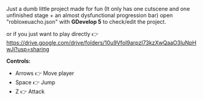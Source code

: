 Just a dumb little project made for fun (It only has one cutscene and one unfinished stage + an almost dysfunctional progression bar)
open "robloxeuacho.json" with **GDevelop 5** to check/edit the project.  

or if you just want to play directly 👉 https://drive.google.com/drive/folders/10u9VfoI9arpzI73kzXwQaaO3luNpHwJj?usp=sharing

**Controls:**
- Arrows 👉 Move player
- Space 👉 Jump
- Z 👉 Attack 

